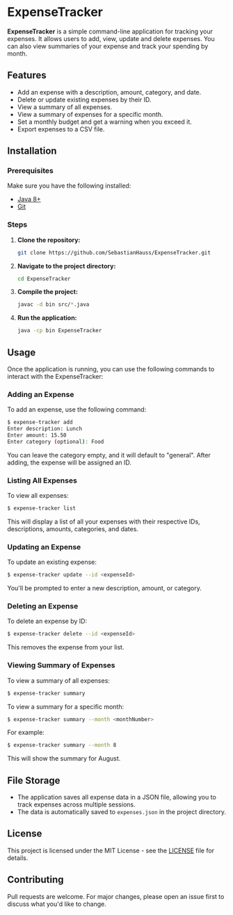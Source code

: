 # ExpenseTracker

**ExpenseTracker** is a simple command-line application for tracking your expenses. It allows users to add, view, update and delete expenses. You can also view summaries of your expense and track your spending by month.

## Features
- Add an expense with a description, amount, category, and date.
- Delete or update existing expenses by their ID.
- View a summary of all expenses.
- View a summary of expenses for a specific month.
- Set a monthly budget and get a warning when you exceed it.
- Export expenses to a CSV file.

## Installation

### Prerequisites
Make sure you have the following installed:
- [Java 8+](https://www.oracle.com/java/technologies/javase-downloads.html)
- [Git](https://git-scm.com/)

### Steps
1. **Clone the repository:**
   ```bash
   git clone https://github.com/SebastianHauss/ExpenseTracker.git
   ```

2. **Navigate to the project directory:**
   ```bash
   cd ExpenseTracker
   ```

3. **Compile the project:**
   ```bash
   javac -d bin src/*.java
   ```

4. **Run the application:**
   ```bash
   java -cp bin ExpenseTracker
   ```

## Usage

Once the application is running, you can use the following commands to interact with the ExpenseTracker:

### Adding an Expense
To add an expense, use the following command:
```bash
$ expense-tracker add
Enter description: Lunch
Enter amount: 15.50
Enter category (optional): Food
```
You can leave the category empty, and it will default to "general". After adding, the expense will be assigned an ID.

### Listing All Expenses
To view all expenses:
```bash
$ expense-tracker list
```
This will display a list of all your expenses with their respective IDs, descriptions, amounts, categories, and dates.

### Updating an Expense
To update an existing expense:
```bash
$ expense-tracker update --id <expenseId>
```
You'll be prompted to enter a new description, amount, or category.

### Deleting an Expense
To delete an expense by ID:
```bash
$ expense-tracker delete --id <expenseId>
```
This removes the expense from your list.

### Viewing Summary of Expenses
To view a summary of all expenses:
```bash
$ expense-tracker summary
```
To view a summary for a specific month:
```bash
$ expense-tracker summary --month <monthNumber>
```
For example:
```bash
$ expense-tracker summary --month 8
```
This will show the summary for August.

## File Storage

- The application saves all expense data in a JSON file, allowing you to track expenses across multiple sessions.
- The data is automatically saved to `expenses.json` in the project directory.

## License
This project is licensed under the MIT License - see the [LICENSE](./LICENSE.md) file for details.

## Contributing
Pull requests are welcome. For major changes, please open an issue first to discuss what you'd like to change.
